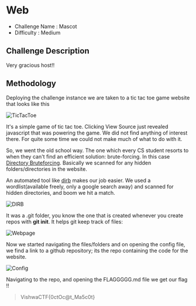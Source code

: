# Web
- Challenge Name : Mascot
- Difficulty :  Medium

## Challenge Description
Very gracious host!!


## Methodology
Deploying the challenge instance we are taken to a tic tac toe game website that looks like this

![TicTacToe](https://klsgit-wgcs.github.io/VishwaCTF-2023/writeups/web/assets/tic_tac_toe.png)

It's a simple game of tic tac toe. Clicking View Source just revealed javascript that was powering the game. We did not find anything of interest there. For quite some time we could not make much of what to do with it.

So, we went the old school way. The one which every CS student resorts to when they can't find an efficient solution: brute-forcing. In this case [Directory Bruteforcing](https://www.makeuseof.com/what-is-directory-bursting/). Basically we scanned for any hidden folders/directories in the website.

An automated tool like [dirb](https://www.kali.org/tools/dirb/) makes our job easier. We
used a wordlist(available freely, only a google search away) and scanned for hidden directories, and boom we hit a match.

![DIRB](https://klsgit-wgcs.github.io/VishwaCTF-2023/writeups/web/assets/dirb_ss.png)

It was a .git folder, you know the one that is created whenever you create repos with **git init**. It helps git keep track of files:

![Webpage](https://klsgit-wgcs.github.io/VishwaCTF-2023/writeups/web/assets/webpage_ss.png)

Now we started navigating the files/folders and on opening the config file, we find a link to a github repository; its the repo containing the code for the website.

![Config](https://klsgit-wgcs.github.io/VishwaCTF-2023/writeups/web/assets/config_ss.png)

Navigating to the repo, and opening the FLAGGGGG.md file we get our flag !!

> VishwaCTF{0ctOc@t_Ma5c0t}

